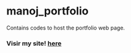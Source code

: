 # manoj_portfolio
Contains codes to host the portfolio web page.

### Visir my site! [here]([myLib/README.md](https://manoj24vvr.github.io/manoj_portfolio/))
